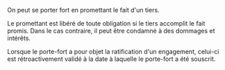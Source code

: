 On peut se porter fort en promettant le fait d'un tiers.

Le promettant est libéré de toute obligation si le tiers accomplit le fait promis. Dans le cas contraire, il peut être condamné à des dommages et intérêts.

Lorsque le porte-fort a pour objet la ratification d'un engagement, celui-ci est rétroactivement validé à la date à laquelle le porte-fort a été souscrit.
